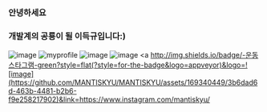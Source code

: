 ### 안녕하세요
### 개발계의 공룡이 될 이득규입니다:)
![image](https://github.com/MANTISKYU/MANTISKYU/assets/169340449/f6480c05-de42-4c61-82fe-f04fda0adce0)
![myprofile](https://github-readme-stats.vercel.app/api?username=MANTISKYU&theme=gold-green)
![image](https://github.com/MANTISKYU/MANTISKYU/assets/169340449/f8854177-cb1c-4426-a709-79c8a6e5e150)
![image](https://github.com/MANTISKYU/MANTISKYU/assets/169340449/3b6dad6d-463b-4481-b2b6-f9e258217902)
<a http://img.shields.io/badge/-운동스타그램-green?style=flat(?style=for-the-badge&logo=appveyor)&logo=![image](https://github.com/MANTISKYU/MANTISKYU/assets/169340449/3b6dad6d-463b-4481-b2b6-f9e258217902)&link=https://www.instagram.com/mantiskyu/
</a>
<!--
**MANTISKYU/MANTISKYU** is a ✨ _special_ ✨ repository because its `README.md` (this file) appears on your GitHub profile.



Here are some ideas to get you started:

- 🔭 I’m currently working on ...
- 🌱 I’m currently learning ...
- 👯 I’m looking to collaborate on ...
- 🤔 I’m looking for help with ...
- 💬 Ask me about ...
- 📫 How to reach me: ...
- 😄 Pronouns: ...
- ⚡ Fun fact: ...
-->
